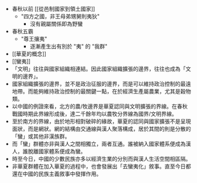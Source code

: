 - 春秋以前 [[從邑制國家到領土國家]]
	- "四方之國，非王母弟甥舅則夷狄"
		- 沒有親屬關係即為野蠻
- 春秋五霸
	- "尊王攘夷"
		- 逐漸產生出有別於 "夷" 的 "我群"
- [[華夏的概念]]
- [[蠻夷]]
- 「文明」往往與國家組織相連結。因此國家組織擴張的邊界，往往也成為「文明的邊界」。
- 國家組織擴張的邊界，並不是政治征服的邊界，而是可以維持政治控制的最遠地帶。而能夠維持政治控制的最關鍵一點，在於經濟生產屬農業，尤其是穀物類。
- 以中國的例證來看，北方的農/牧邊界是華夏認同與文明擴張的界線。在春秋戰國時期此界線形成後，達二千餘年均以農牧分界線為國界/文明界線。
- 至於南方的界線，由於地形相對破碎的緣故，華夏的認同與國家擴張不是呈現面狀，而是網狀。網的結構由交通線與漢人聚落構成，居於其間的則是分散的「蠻」或其他非漢族群。
- 而「蠻」群體亦非與漢人之間相獨立，兩者互通。誰被納入國家體系便成為漢人，誰脫離國家體系便成為蠻。
- 時至今日，中國的少數民族亦多以經濟生業的分別而與漢人生活空間相區隔。
- 非華夏群體在加入華夏的過程中，也會發展出「去蠻夷化」敘事。直至今日都還在中國的民族主義敘事中發揮作用。
